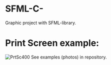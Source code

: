 # SFML-C-
Graphic project with SFML-library.

# Print Screen example:

![PrtSc400](https://user-images.githubusercontent.com/26385628/158080342-2af1b77a-7a66-4359-a90b-cb088c13f488.jpg)
See examples (photos) in repository.
